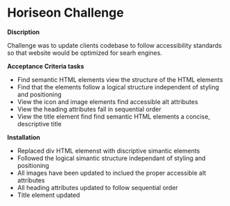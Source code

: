 # Horiseon Challenge

**Discription**

Challenge was to update clients codebase to follow accessibility standards so that website would be optimized for searh engines.

**Acceptance Criteria tasks**

 + Find semantic HTML elements view the structure of the HTML elements
 + Find that the elements follow a logical structure independent of styling and positioning
 + View the icon and image elements find accessible alt attributes
 + View the heading attributes fall in sequential order
 + View the title element find find semantic HTML elements a concise, descriptive title

**Installation**

  + Replaced div HTML elemenst with discriptive simantic elements
  + Followed the logical simantic structure independant of styling and positioning
  + All images have been updated to inclued the proper accessible alt attributes
  + All heading attributes updated to follow sequential order
  + Title element updated 
  
  
